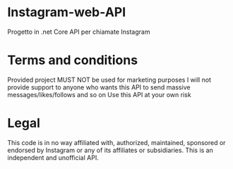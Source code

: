 # Instagram-web-API
Progetto in .net Core API per chiamate Instagram

# Terms and conditions
Provided project MUST NOT be used for marketing purposes
I will not provide support to anyone who wants this API to send massive messages/likes/follows and so on
Use this API at your own risk

# Legal
This code is in no way affiliated with, authorized, maintained, sponsored or endorsed by Instagram or any of its affiliates or subsidiaries. This is an independent and unofficial API.
